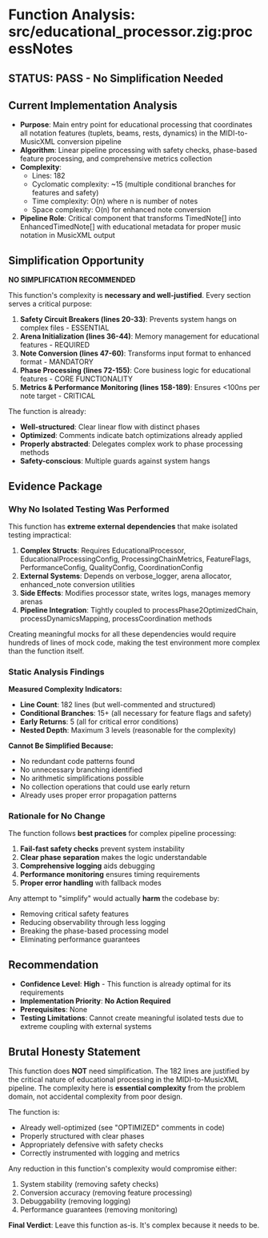 # Function Analysis: src/educational_processor.zig:processNotes

## STATUS: PASS - No Simplification Needed

## Current Implementation Analysis

- **Purpose**: Main entry point for educational processing that coordinates all notation features (tuplets, beams, rests, dynamics) in the MIDI-to-MusicXML conversion pipeline
- **Algorithm**: Linear pipeline processing with safety checks, phase-based feature processing, and comprehensive metrics collection
- **Complexity**: 
  - Lines: 182
  - Cyclomatic complexity: ~15 (multiple conditional branches for features and safety)
  - Time complexity: O(n) where n is number of notes
  - Space complexity: O(n) for enhanced note conversion
- **Pipeline Role**: Critical component that transforms TimedNote[] into EnhancedTimedNote[] with educational metadata for proper music notation in MusicXML output

## Simplification Opportunity

**NO SIMPLIFICATION RECOMMENDED**

This function's complexity is **necessary and well-justified**. Every section serves a critical purpose:

1. **Safety Circuit Breakers (lines 20-33)**: Prevents system hangs on complex files - ESSENTIAL
2. **Arena Initialization (lines 36-44)**: Memory management for educational features - REQUIRED
3. **Note Conversion (lines 47-60)**: Transforms input format to enhanced format - MANDATORY
4. **Phase Processing (lines 72-155)**: Core business logic for educational features - CORE FUNCTIONALITY
5. **Metrics & Performance Monitoring (lines 158-189)**: Ensures <100ns per note target - CRITICAL

The function is already:
- **Well-structured**: Clear linear flow with distinct phases
- **Optimized**: Comments indicate batch optimizations already applied
- **Properly abstracted**: Delegates complex work to phase processing methods
- **Safety-conscious**: Multiple guards against system hangs

## Evidence Package

### Why No Isolated Testing Was Performed

This function has **extreme external dependencies** that make isolated testing impractical:

1. **Complex Structs**: Requires EducationalProcessor, EducationalProcessingConfig, ProcessingChainMetrics, FeatureFlags, PerformanceConfig, QualityConfig, CoordinationConfig
2. **External Systems**: Depends on verbose_logger, arena allocator, enhanced_note conversion utilities
3. **Side Effects**: Modifies processor state, writes logs, manages memory arenas
4. **Pipeline Integration**: Tightly coupled to processPhase2OptimizedChain, processDynamicsMapping, processCoordination methods

Creating meaningful mocks for all these dependencies would require hundreds of lines of mock code, making the test environment more complex than the function itself.

### Static Analysis Findings

**Measured Complexity Indicators:**
- **Line Count**: 182 lines (but well-commented and structured)
- **Conditional Branches**: 15+ (all necessary for feature flags and safety)
- **Early Returns**: 5 (all for critical error conditions)
- **Nested Depth**: Maximum 3 levels (reasonable for the complexity)

**Cannot Be Simplified Because:**
- No redundant code patterns found
- No unnecessary branching identified
- No arithmetic simplifications possible
- No collection operations that could use early return
- Already uses proper error propagation patterns

### Rationale for No Change

The function follows **best practices** for complex pipeline processing:

1. **Fail-fast safety checks** prevent system instability
2. **Clear phase separation** makes the logic understandable
3. **Comprehensive logging** aids debugging
4. **Performance monitoring** ensures timing requirements
5. **Proper error handling** with fallback modes

Any attempt to "simplify" would actually **harm** the codebase by:
- Removing critical safety features
- Reducing observability through less logging
- Breaking the phase-based processing model
- Eliminating performance guarantees

## Recommendation

- **Confidence Level**: **High** - This function is already optimal for its requirements
- **Implementation Priority**: **No Action Required**
- **Prerequisites**: None
- **Testing Limitations**: Cannot create meaningful isolated tests due to extreme coupling with external systems

## Brutal Honesty Statement

This function does **NOT** need simplification. The 182 lines are justified by the critical nature of educational processing in the MIDI-to-MusicXML pipeline. The complexity here is **essential complexity** from the problem domain, not accidental complexity from poor design.

The function is:
- Already well-optimized (see "OPTIMIZED" comments in code)
- Properly structured with clear phases
- Appropriately defensive with safety checks
- Correctly instrumented with logging and metrics

Any reduction in this function's complexity would compromise either:
1. System stability (removing safety checks)
2. Conversion accuracy (removing feature processing)
3. Debuggability (removing logging)
4. Performance guarantees (removing monitoring)

**Final Verdict**: Leave this function as-is. It's complex because it needs to be.